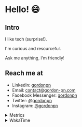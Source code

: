 # Hello! 😄

## Intro

I like tech (surprise!).

I'm curious and resourceful.

Ask me anything, I'm friendly!

## Reach me at

- LinkedIn: [gordonpn](https://www.linkedin.com/in/gordonpn/)
- Email: [contact@gordon-pn.com](mailto:contact@gordon-pn.com)
- Facebook Messenger: [gordonpn](https://www.messenger.com/t/Gordonpn)
- Twitter: [@gordonpn](https://twitter.com/Gordonpn)
- Instagram: [@gordonpn](https://www.instagram.com/gordonpn/)

<details>
  <summary>Metrics</summary>

  <img align="center" src="https://github.com/gordonpn/gordonpn/blob/master/github-metrics.svg" alt="GitHub Metrics">

</details>

<details>
  <summary>WakaTime</summary>

  <!--START_SECTION:waka-->
📊 **This Week I Spent My Time On** 

```text
💬 Programming Languages: 
Java                     9 hrs 19 mins       ████████████████████░░░░░   81.82 % 
Brazil Dependency Config 1 hr 14 mins        ███░░░░░░░░░░░░░░░░░░░░░░   10.93 % 
Bash                     21 mins             █░░░░░░░░░░░░░░░░░░░░░░░░   03.14 % 
XML                      11 mins             ░░░░░░░░░░░░░░░░░░░░░░░░░   01.62 % 
JavaScript               9 mins              ░░░░░░░░░░░░░░░░░░░░░░░░░   01.42 % 

🔥 Editors: 
IntelliJ IDEA            10 hrs 53 mins      ████████████████████████░   95.54 % 
VS Code                  30 mins             █░░░░░░░░░░░░░░░░░░░░░░░░   04.46 % 
```


 Last Updated on 19/10/2024 10:21:53 UTC
<!--END_SECTION:waka-->
</details>
